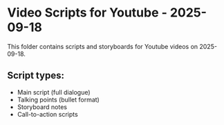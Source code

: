 # Video Scripts for Youtube - 2025-09-18

This folder contains scripts and storyboards for Youtube videos on 2025-09-18.

## Script types:
- Main script (full dialogue)
- Talking points (bullet format)
- Storyboard notes
- Call-to-action scripts
